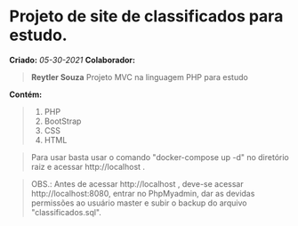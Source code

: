 # Projeto de site de classificados para estudo.
**Criado:** *05-30-2021*
**Colaborador:** 
>**Reytler Souza**
>Projeto MVC na linguagem PHP para estudo

**Contém:**
>1. PHP
>2. BootStrap
>3. CSS
>4. HTML

> Para usar basta usar o comando "docker-compose up -d" no diretório raiz e acessar http://localhost .

> OBS.: Antes de acessar http://localhost , deve-se acessar http://localhost:8080, entrar no PhpMyadmin, dar as devidas permissões ao usuário master e subir o backup do arquivo "classificados.sql".